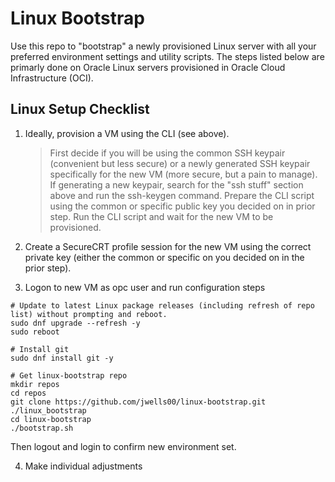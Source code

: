 # Linux Bootstrap

Use this repo to "bootstrap" a newly provisioned Linux server with all your
preferred environment settings and utility scripts.  The steps listed below
are primarly done on Oracle Linux servers provisioned in Oracle Cloud Infrastructure (OCI).

Linux Setup Checklist
------------------------
1. Ideally, provision a VM using the CLI (see above).
   > First decide if you will be using the common SSH keypair (convenient but
     less secure) or a newly generated SSH keypair specifically for the new
     VM (more secure, but a pain to manage).
     If generating a new keypair, search for the "ssh stuff" section above and
     run the ssh-keygen command.
   > Prepare the CLI script using the common or specific public key you decided
     on in prior step.
   > Run the CLI script and wait for the new VM to be provisioned.

2. Create a SecureCRT profile session for the new VM using the correct private
   key (either the common or specific on you decided on in the prior step).

3. Logon to new VM as opc user and run configuration steps

~~~
# Update to latest Linux package releases (including refresh of repo list) without prompting and reboot.
sudo dnf upgrade --refresh -y
sudo reboot

# Install git
sudo dnf install git -y

# Get linux-bootstrap repo
mkdir repos
cd repos
git clone https://github.com/jwells00/linux-bootstrap.git ./linux_bootstrap
cd linux-bootstrap
./bootstrap.sh
~~~

Then logout and login to confirm new environment set.

4. Make individual adjustments